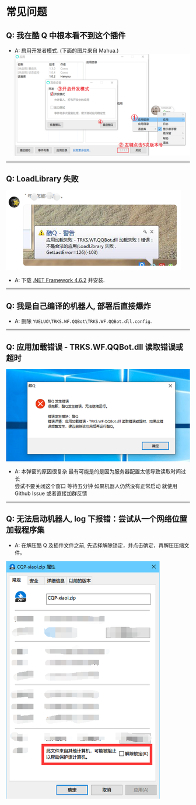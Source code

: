 # 常见问题

## Q: 我在酷 Q 中根本看不到这个插件

- A: 启用开发者模式. (下面的图片来自 Mahua.)
  ![CQ](images/CQ.png)

---

## Q: LoadLibrary 失败

![LoadLibraryFailed](images/LoadLibraryFailed.png)

- A: 下载 [.NET Framework 4.6.2](https://dotnet.microsoft.com/download/thank-you/net462) 并安装.

---

## Q: 我是自己编译的机器人, 部署后直接爆炸

- A: 删除 `YUELUO\TRKS.WF.QQBot\TRKS.WF.QQBot.dll.config`.

---

## Q: 应用加载错误 - TRKS.WF.QQBot.dll 读取错误或超时

![Timeout](images/Timeout.png)

- A: 本弹窗的原因很复杂 最有可能是的是因为服务器配置太低导致读取时间过长  
   尝试不要关闭这个窗口 等待五分钟 如果机器人仍然没有正常启动 就使用 Github Issue 或者直接加群反馈

---

## Q: 无法启动机器人, log 下报错：尝试从一个网络位置加载程序集

- A: 在解压酷 Q 及插件文件之前, 先选择解除锁定，并点击确定，再解压压缩文件。

![Unlock](images/Unlock.png)
